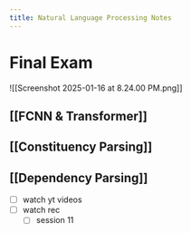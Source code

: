 ```yaml
---
title: Natural Language Processing Notes
---
```

# Final Exam

![[Screenshot 2025-01-16 at 8.24.00 PM.png]]
## [[FCNN & Transformer]]
## [[Constituency Parsing]]
## [[Dependency Parsing]]

- [ ] watch yt videos
- [ ] watch rec
	- [ ] session 11
